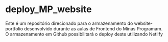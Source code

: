 # deploy_MP_website
Este é um repositório direcionado para o armazenamento do website-portfolio desenvolvido durante as aulas de Frontend do Minas Programam. O armazenamento em Github possibilitará o deploy deste utilizando Netlify
